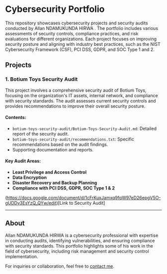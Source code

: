 # Cybersecurity Portfolio
This repository showcases cybersecurity projects and security audits conducted by Allan NDAMUKUNDA HIRWA . The portfolio includes various assessments of security controls, compliance practices, and risk evaluations for different organizations. Each project focuses on improving security posture and aligning with industry best practices, such as the NIST Cybersecurity Framework (CSF), PCI DSS, GDPR, and SOC Type 1 and 2.

## Projects

### 1. Botium Toys Security Audit
This project involves a comprehensive security audit of Botium Toys, focusing on the organization's IT assets, internal network, and compliance with security standards. The audit assesses current security controls and provides recommendations to improve their overall security posture.

#### Contents:
- `botium-toys-security-audit/Botium-Toys-Security-Audit.md`: Detailed report of the security audit.
- `botium-toys-security-audit/recommendations.txt`: Specific recommendations based on the audit findings.
- Supporting documentation and reports.

#### Key Audit Areas:
- **Least Privilege and Access Control**
- **Data Encryption**
- **Disaster Recovery and Backup Planning**
- **Compliance with PCI DSS, GDPR, SOC Type 1 & 2**
  
(https://docs.google.com/document/d/1cFrKuxJamxq9fqW97eD26epgV5O-gUDDv3EsYzQ_QYw/edit)[Link to Security Audit]

---

## About
Allan NDAMUKUNDA HIRWA is a cybersecurity professional with expertise in conducting audits, identifying vulnerabilities, and ensuring compliance with security standards. This portfolio highlights some of his work in the field of cybersecurity, including risk management and security control implementation.

For inquiries or collaboration, feel free to [contact me](your_email@example.com).
